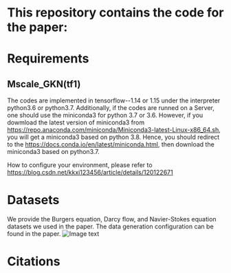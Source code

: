 # This repository contains the code for the paper:

# Requirements
## Mscale_GKN(tf1)
The codes are implemented in tensorflow--1.14 or 1.15 under the interpreter python3.6 or python3.7. Additionally, if the codes are runned on a Server, one should use the miniconda3 for python 3.7 or 3.6. However, if you dowmload the latest version of miniconda3 from https://repo.anaconda.com/miniconda/Miniconda3-latest-Linux-x86_64.sh, you will get a miniconda3 based on python 3.8. Hence, you should redirect to the https://docs.conda.io/en/latest/miniconda.html, then download the miniconda3 based on python3.7.

How to configure your environment, please refer to https://blog.csdn.net/kkxi123456/article/details/120122671

# Datasets
We provide the Burgers equation, Darcy flow, and Navier-Stokes equation datasets we used in the paper. The data generation configuration can be found in the paper.
![Image text](E:\my_projects\MultiScale_PDE\PDE_MscaleGKN(tf1)\data\data.jpg)

# Citations
